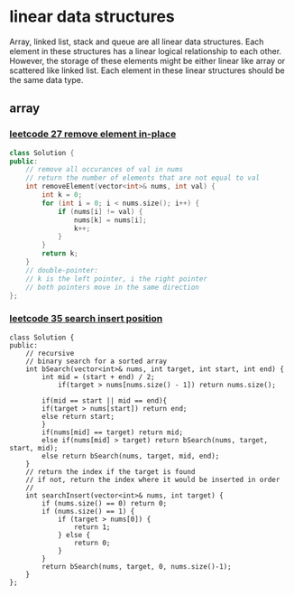 # linear data structures

Array, linked list, stack and queue are all linear data structures. Each element in these structures has a linear logical relationship to each other. However, the storage of these elements might be either linear like array or scattered like linked list. Each element in these linear structures should be the same data type.

## array

### [leetcode 27 remove element in-place](https://leetcode.com/problems/remove-element/)

```C++
class Solution {
public:
    // remove all occurances of val in nums
    // return the number of elements that are not equal to val
    int removeElement(vector<int>& nums, int val) {
        int k = 0;
        for (int i = 0; i < nums.size(); i++) {
            if (nums[i] != val) {
                nums[k] = nums[i];
                k++;
            }
        }
        return k;
    }
    // double-pointer: 
    // k is the left pointer, i the right pointer
    // both pointers move in the same direction
};
```

### [leetcode 35 search insert position](https://leetcode.com/problems/search-insert-position/)

```
class Solution {
public:
    // recursive
    // binary search for a sorted array
    int bSearch(vector<int>& nums, int target, int start, int end) {
        int mid = (start + end) / 2;
            if(target > nums[nums.size() - 1]) return nums.size();

 	    if(mid == start || mid == end){
 		if(target > nums[start]) return end;
 		else return start;
 	    }
 	    if(nums[mid] == target) return mid;
 	    else if(nums[mid] > target) return bSearch(nums, target, start, mid);
 	    else return bSearch(nums, target, mid, end);
    }
    // return the index if the target is found
    // if not, return the index where it would be inserted in order
    //
    int searchInsert(vector<int>& nums, int target) {
        if (nums.size() == 0) return 0;
        if (nums.size() == 1) {
            if (target > nums[0]) {
                return 1;
            } else {
                return 0;
            }
        }
        return bSearch(nums, target, 0, nums.size()-1);
    }
};
```

